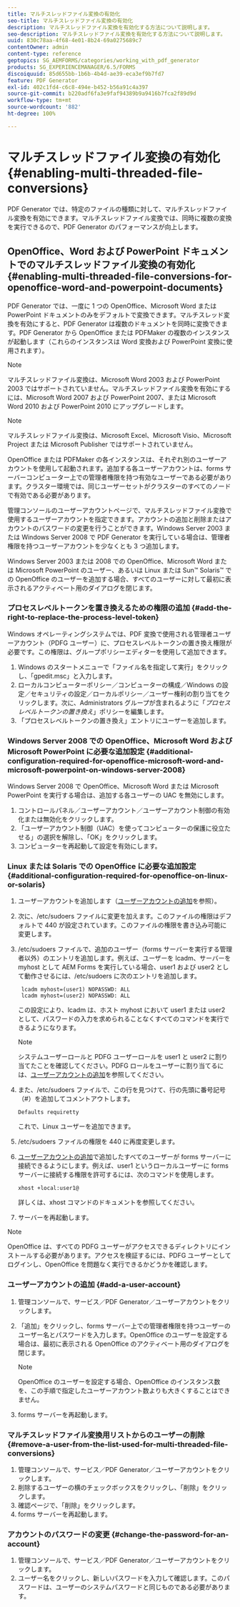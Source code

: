 ```yaml
---
title: マルチスレッドファイル変換の有効化
seo-title: マルチスレッドファイル変換の有効化
description: マルチスレッドファイル変換を有効化する方法について説明します。
seo-description: マルチスレッドファイル変換を有効化する方法について説明します。
uuid: 830c78aa-4f68-4e01-8b24-69a0275689c7
contentOwner: admin
content-type: reference
geptopics: SG_AEMFORMS/categories/working_with_pdf_generator
products: SG_EXPERIENCEMANAGER/6.5/FORMS
discoiquuid: 85d655bb-1b6b-4b4d-ae39-eca3ef9b7fd7
feature: PDF Generator
exl-id: 402c1fd4-c6c8-494e-b452-b56a91c4a397
source-git-commit: b220adf6fa3e9faf94389b9a9416b7fca2f89d9d
workflow-type: tm+mt
source-wordcount: '882'
ht-degree: 100%

---
```


# マルチスレッドファイル変換の有効化 {#enabling-multi-threaded-file-conversions}

PDF Generator では、特定のファイルの種類に対して、マルチスレッドファイル変換を有効にできます。マルチスレッドファイル変換では、同時に複数の変換を実行できるので、PDF Generator のパフォーマンスが向上します。

## OpenOffice、Word および PowerPoint ドキュメントでのマルチスレッドファイル変換の有効化  {#enabling-multi-threaded-file-conversions-for-openoffice-word-and-powerpoint-documents}

PDF Generator では、一度に 1 つの OpenOffice、Microsoft Word または PowerPoint ドキュメントのみをデフォルトで変換できます。マルチスレッド変換を有効にすると、PDF Generator は複数のドキュメントを同時に変換できます。PDF Generator から OpenOffice または PDFMaker の複数のインスタンスが起動します（これらのインスタンスは Word 変換および PowerPoint 変換に使用されます）。

>[!NOTE]
>
>マルチスレッドファイル変換は、Microsoft Word 2003 および PowerPoint 2003 ではサポートされていません。マルチスレッドファイル変換を有効にするには、Microsoft Word 2007 および PowerPoint 2007、または Microsoft Word 2010 および PowerPoint 2010 にアップグレードします。

>[!NOTE]
>
>マルチスレッドファイル変換は、Microsoft Excel、Microsoft Visio、Microsoft Project または Microsoft Publisher ではサポートされていません。

OpenOffice または PDFMaker の各インスタンスは、それぞれ別のユーザーアカウントを使用して起動されます。追加する各ユーザーアカウントは、forms サーバーコンピューター上での管理者権限を持つ有効なユーザーである必要があります。クラスター環境では、同じユーザーセットがクラスターのすべてのノードで有効である必要があります。

管理コンソールのユーザーアカウントページで、マルチスレッドファイル変換で使用するユーザーアカウントを指定できます。アカウントの追加と削除またはアカウントのパスワードの変更を行うことができます。Windows Server 2003 または Windows Server 2008 で PDF Generator を実行している場合は、管理者権限を持つユーザーアカウントを少なくとも 3 つ追加します。

Windows Server 2003 または 2008 での OpenOffice、Microsoft Word または Microsoft PowerPoint のユーザー、あるいは Linux または Sun™ Solaris™ での OpenOffice のユーザーを追加する場合、すべてのユーザーに対して最初に表示されるアクティベート用のダイアログを閉じます。

### プロセスレベルトークンを置き換えるための権限の追加  {#add-the-right-to-replace-the-process-level-token}

Windows オペレーティングシステムでは、PDF 変換で使用される管理者ユーザーアカウント（PDFG ユーザー）に、プロセスレベルトークンの置き換え権限が必要です。この権限は、グループポリシーエディターを使用して追加できます。

1. Windows のスタートメニューで「ファイル名を指定して実行」をクリックし、「gpedit.msc」と入力します。
1. ローカルコンピューターポリシー／コンピューターの構成／Windows の設定／セキュリティの設定／ローカルポリシー／ユーザー権利の割り当てをクリックします。次に、Administrators グループが含まれるように「*プロセスレベルトークンの置き換え*」ポリシーを編集します。
1. 「プロセスレベルトークンの置き換え」エントリにユーザーを追加します。

### Windows Server 2008 での OpenOffice、Microsoft Word および Microsoft PowerPoint に必要な追加設定  {#additional-configuration-required-for-openoffice-microsoft-word-and-microsoft-powerpoint-on-windows-server-2008}

Windows Server 2008 で OpenOffice、Microsoft Word または Microsoft PowerPoint を実行する場合は、追加する各ユーザーの UAC を無効にします。

1. コントロールパネル／ユーザーアカウント／ユーザーアカウント制御の有効化または無効化をクリックします。
1. 「ユーザーアカウント制御（UAC）を使ってコンピューターの保護に役立たせる」の選択を解除し、「OK」をクリックします。
1. コンピューターを再起動して設定を有効にします。

### Linux または Solaris での OpenOffice に必要な追加設定  {#additional-configuration-required-for-openoffice-on-linux-or-solaris}

1. ユーザーアカウントを追加します（[ユーザーアカウントの追加](enabling-multi-threaded-file-conversions.md#add-a-user-account)を参照）。
1. 次に、/etc/sudoers ファイルに変更を加えます。このファイルの権限はデフォルトで 440 が設定されています。このファイルの権限を書き込み可能に変更します。
1. /etc/sudoers ファイルで、追加のユーザー（forms サーバーを実行する管理者以外）のエントリを追加します。例えば、ユーザーを lcadm、サーバーを myhost として AEM Forms を実行している場合、user1 および user2 として動作させるには、/etc/sudoers に次のエントリを追加します。

   ```shell
    lcadm myhost=(user1) NOPASSWD: ALL
    lcadm myhost=(user2) NOPASSWD: ALL
   ```

   この設定により、lcadm は、ホスト myhost において user1 または user2 として、パスワードの入力を求められることなくすべてのコマンドを実行できるようになります。

   >[!NOTE]
   >
   >システムユーザーロールと PDFG ユーザーロールを user1 と user2 に割り当てたことを確認してください。PDFG ロールをユーザーに割り当てるには、[ユーザーアカウントの追加](enabling-multi-threaded-file-conversions.md#add-a-user-account)を参照してください。

1. また、/etc/sudoers ファイルで、この行を見つけて、行の先頭に番号記号（#）を追加してコメントアウトします。

   ```shell
   Defaults requiretty
   ```

   これで、Linux ユーザーを追加できます。

1. /etc/sudoers ファイルの権限を 440 に再度変更します。
1. [ユーザーアカウントの追加](enabling-multi-threaded-file-conversions.md#add-a-user-account)で追加したすべてのユーザーが forms サーバーに接続できるようにします。例えば、user1 というローカルユーザーに forms サーバーに接続する権限を許可するには、次のコマンドを使用します。

   `xhost +local:user1@`

   詳しくは、xhost コマンドのドキュメントを参照してください。

1. サーバーを再起動します。

>[!NOTE]
>
>OpenOffice は、すべての PDFG ユーザーがアクセスできるディレクトリにインストールする必要があります。アクセスを検証するには、PDFG ユーザーとしてログインし、OpenOffice を問題なく実行できるかどうかを確認します。

### ユーザーアカウントの追加 {#add-a-user-account}

1. 管理コンソールで、サービス／PDF Generator／ユーザーアカウントをクリックします。
1. 「追加」をクリックし、forms サーバー上での管理者権限を持つユーザーのユーザー名とパスワードを入力します。OpenOffice のユーザーを設定する場合は、最初に表示される OpenOffice のアクティベート用のダイアログを閉じます。

   >[!NOTE]
   >
   >OpenOffice のユーザーを設定する場合、OpenOffice のインスタンス数を、この手順で指定したユーザーアカウント数よりも大きくすることはできません。

1. forms サーバーを再起動します。

### マルチスレッドファイル変換用リストからのユーザーの削除  {#remove-a-user-from-the-list-used-for-multi-threaded-file-conversions}

1. 管理コンソールで、サービス／PDF Generator／ユーザーアカウントをクリックします。
1. 削除するユーザーの横のチェックボックスをクリックし、「削除」をクリックします。
1. 確認ページで、「削除」をクリックします。
1. forms サーバーを再起動します。

### アカウントのパスワードの変更  {#change-the-password-for-an-account}

1. 管理コンソールで、サービス／PDF Generator／ユーザーアカウントをクリックします。
1. ユーザー名をクリックし、新しいパスワードを入力して確認します。このパスワードは、ユーザーのシステムパスワードと同じものである必要があります。
